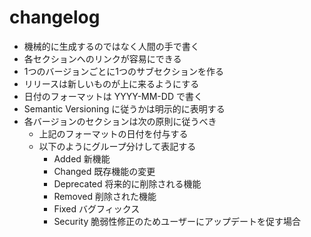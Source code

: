 # changelog

* 機械的に生成するのではなく人間の手で書く
* 各セクションへのリンクが容易にできる
* 1つのバージョンごとに1つのサブセクションを作る
* リリースは新しいものが上に来るようにする
* 日付のフォーマットは YYYY-MM-DD で書く
* Semantic Versioning に従うかは明示的に表明する
* 各バージョンのセクションは次の原則に従うべき
  * 上記のフォーマットの日付を付与する
  * 以下のようにグループ分けして表記する
    * Added 新機能
    * Changed 既存機能の変更
    * Deprecated 将来的に削除される機能
    * Removed 削除された機能
    * Fixed バグフィックス
    * Security 脆弱性修正のためユーザーにアップデートを促す場合
